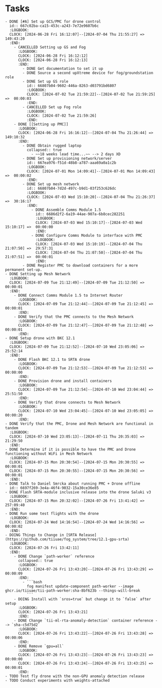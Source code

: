 # Tasks
	- DONE [#A] Set up GCS/PMC for drone control
	  id:: 667c02ba-ca15-453c-a243-7e72e9607b6c
	  :LOGBOOK:
	  CLOCK: [2024-06-28 Fri 16:12:07]--[2024-07-04 Thu 21:55:27] =>  149:43:20
	  :END:
		- CANCELLED Setting up GS and Fog
		  :LOGBOOK:
		  CLOCK: [2024-06-28 Fri 16:12:12]
		  CLOCK: [2024-06-28 Fri 16:12:13]
		  :END:
			- DONE Get documentation to set it up
			- DONE Source a second upXtreme device for fog/groundstation role
			- DONE Set up GS role
			  id:: 66807b04-9602-446a-8263-d03791bd6807
			  :LOGBOOK:
			  CLOCK: [2024-07-02 Tue 21:59:22]--[2024-07-02 Tue 21:59:25] =>  00:00:03
			  :END:
			- CANCELLED Set up Fog role
			  :LOGBOOK:
			  CLOCK: [2024-07-02 Tue 21:59:26]
			  :END:
		- DONE [[Setting up PMC]]
		  :LOGBOOK:
		  CLOCK: [2024-06-28 Fri 16:16:12]--[2024-07-04 Thu 21:26:44] =>  149:10:32
		  :END:
			- DONE Obtain rugged laptop
			  collapsed:: true
				- ~~18 weeks lead time...~~ --> 2 days XD
			- DONE Set up provisioning network/server
			  id:: 667ea976-f51d-48b8-a787-aaa69a0a1c2b
			  :LOGBOOK:
			  CLOCK: [2024-07-01 Mon 14:09:41]--[2024-07-01 Mon 14:09:43] =>  00:00:02
			  :END:
			- DONE Set up mesh network
			  id:: 66807b04-7d2d-497c-b9d1-03f253c626dc
			  :LOGBOOK:
			  CLOCK: [2024-07-03 Wed 15:10:20]--[2024-07-04 Thu 21:26:37] =>  30:16:17
			  :END:
				- DONE Assemble Comms Module 1.5
				  id:: 6686d2f2-6a19-44ae-907a-6b8cec282251
				  :LOGBOOK:
				  CLOCK: [2024-07-03 Wed 15:10:17]--[2024-07-03 Wed 15:10:17] =>  00:00:00
				  :END:
				- DONE Configure Comms Module to interface with PMC
				  :LOGBOOK:
				  CLOCK: [2024-07-03 Wed 15:10:19]--[2024-07-04 Thu 21:07:50] =>  29:57:31
				  CLOCK: [2024-07-04 Thu 21:07:50]--[2024-07-04 Thu 21:07:51] =>  00:00:01
				  :END:
			- DONE Register PMC to download containers for a more permanent set-up.
	- DONE Setting up Mesh Network
	  :LOGBOOK:
	  CLOCK: [2024-07-09 Tue 21:12:49]--[2024-07-09 Tue 21:12:50] =>  00:00:01
	  :END:
		- DONE Connect Comms Module 1.5 to Internet Router
		  :LOGBOOK:
		  CLOCK: [2024-07-09 Tue 21:12:44]--[2024-07-09 Tue 21:12:45] =>  00:00:01
		  :END:
		- DONE Verify that the PMC connects to the Mesh Network
		  :LOGBOOK:
		  CLOCK: [2024-07-09 Tue 21:12:47]--[2024-07-09 Tue 21:12:48] =>  00:00:01
		  :END:
	- DONE Setup drone with BKC 12.1
	  :LOGBOOK:
	  CLOCK: [2024-07-09 Tue 21:12:52]--[2024-07-10 Wed 23:05:06] =>  25:52:14
	  :END:
		- DONE Flash BKC 12.1 to SRTA drone
		  :LOGBOOK:
		  CLOCK: [2024-07-09 Tue 21:12:53]--[2024-07-09 Tue 21:12:53] =>  00:00:00
		  :END:
		- DONE Provision drone and install containers
		  :LOGBOOK:
		  CLOCK: [2024-07-09 Tue 21:12:54]--[2024-07-10 Wed 23:04:44] =>  25:51:50
		  :END:
		- DONE Verify that drone connects to Mesh Network
		  :LOGBOOK:
		  CLOCK: [2024-07-10 Wed 23:04:45]--[2024-07-10 Wed 23:05:05] =>  00:00:20
		  :END:
	- DONE Verify that the PMC, Drone and Mesh Network are functional in tandem
	  :LOGBOOK:
	  CLOCK: [2024-07-10 Wed 23:05:13]--[2024-07-11 Thu 20:35:03] =>  21:29:50
	  :END:
	- DONE Determine if it is possible to have the PMC and Drone functioning without WiFi in Mesh Network
	  :LOGBOOK:
	  CLOCK: [2024-07-15 Mon 20:30:54]--[2024-07-15 Mon 20:30:55] =>  00:00:01
	  CLOCK: [2024-07-15 Mon 20:30:55]--[2024-07-15 Mon 20:30:56] =>  00:00:01
	  :END:
	- DONE Talk to Daniel Smrcka about running PMC + Drone offline
	  id:: 6697f269-3e4a-46f4-9032-15a30ce36e85
	- DONE Flash SRTA-module inclusive release into the drone Saluki v3
	  :LOGBOOK:
	  CLOCK: [2024-07-15 Mon 20:32:02]--[2024-07-26 Fri 13:41:42] =>  257:09:40
	  :END:
	- DONE Run some test flights with the drone
	  :LOGBOOK:
	  CLOCK: [2024-07-24 Wed 14:16:54]--[2024-07-24 Wed 14:16:56] =>  00:00:02
	  :END:
	- DOING Things to Change in [SRTA Release](https://github.com/tiiuae/fog_system/tree/12.1-gpu-srta)
	  :LOGBOOK:
	  CLOCK: [2024-07-26 Fri 13:42:11]
	  :END:
		- DONE Change `path-worker` reference
		  collapsed:: true
		  :LOGBOOK:
		  CLOCK: [2024-07-26 Fri 13:43:20]--[2024-07-26 Fri 13:43:29] =>  00:00:09
		  :END:
			- ```bash
			  fog manifest update-component path-worker --image ghcr.io/tiiuae/tii-path-worker:sha-8bf623b --things-will-break
			  ```
		- DOING Install with `sros=true` but change it to `false` after setup
		  :LOGBOOK:
		  CLOCK: [2024-07-26 Fri 13:43:21]
		  :END:
		- DONE Change `tii-ml-rta-anomaly-detection` container reference --> `sha-c5d75d2`
		  :LOGBOOK:
		  CLOCK: [2024-07-26 Fri 13:43:22]--[2024-07-26 Fri 13:43:28] =>  00:00:06
		  :END:
		- DONE Remove `gpu=all`
		  :LOGBOOK:
		  CLOCK: [2024-07-26 Fri 13:43:23]--[2024-07-26 Fri 13:43:23] =>  00:00:00
		  CLOCK: [2024-07-26 Fri 13:43:24]--[2024-07-26 Fri 13:43:25] =>  00:00:01
		  :END:
	- TODO Test fly drone with the non-GPU anomaly detection release
	- TODO Conduct experiments with weights-attached